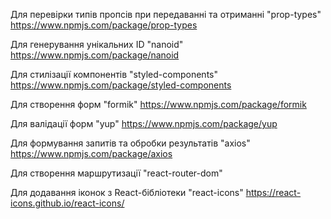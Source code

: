 Для перевірки типів пропсів при передаванні та отриманні "prop-types"
https://www.npmjs.com/package/prop-types

Для генерування унікальних ID "nanoid" https://www.npmjs.com/package/nanoid

Для стилізації компонентів "styled-components"
https://www.npmjs.com/package/styled-components

Для створення форм "formik"
https://www.npmjs.com/package/formik

Для валідації форм "yup"
https://www.npmjs.com/package/yup

Для формування запитів та обробки результатів "axios"
https://www.npmjs.com/package/axios

Для створення маршрутизації "react-router-dom"

Для додавання іконок з React-бібліотеки "react-icons"
https://react-icons.github.io/react-icons/